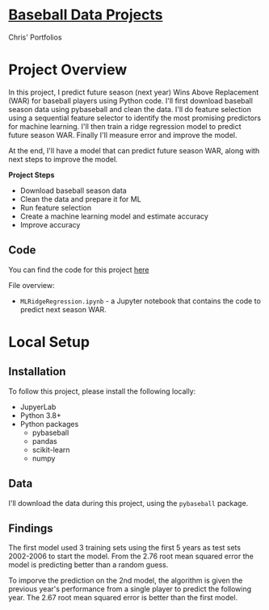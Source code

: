 # [Baseball Data Projects](https://github.com/christian-dl/BaseballMLWINSABOVEREPLACEMENT)
Chris' Portfolios

# Project Overview

In this project, I predict future season (next year) Wins Above Replacement (WAR) for baseball players using Python code.  I'll first download baseball season data using pybaseball and clean the data.  I'll do feature selection using a sequential feature selector to identify the most promising predictors for machine learning.  I'll then train a ridge regression model to predict future season WAR.  Finally I'll measure error and improve the model.

At the end, I'll have a model that can predict future season WAR, along with next steps to improve the model.

**Project Steps**

* Download baseball season data
* Clean the data and prepare it for ML
* Run feature selection
* Create a machine learning model and estimate accuracy
* Improve accuracy

## Code

You can find the code for this project [here](https://github.com/christian-dl/BaseballMLWINSABOVEREPLACEMENT)

File overview:

* `MLRidgeRegression.ipynb` - a Jupyter notebook that contains the code to predict next season WAR.

# Local Setup

## Installation

To follow this project, please install the following locally:

* JupyerLab
* Python 3.8+
* Python packages
    * pybaseball
    * pandas
    * scikit-learn
    * numpy

## Data

I'll download the data during this project, using the `pybaseball` package.

## Findings

The first model used 3 training sets using the first 5 years as test sets 2002-2006 to start the model. From the 2.76 root mean squared error the model is
predicting better than a random guess.

To imporve the prediction on the 2nd model, the algorithm is given the previous year's performance from a single player to predict the following year. The 2.67 root
mean squared error is better than the first model.


